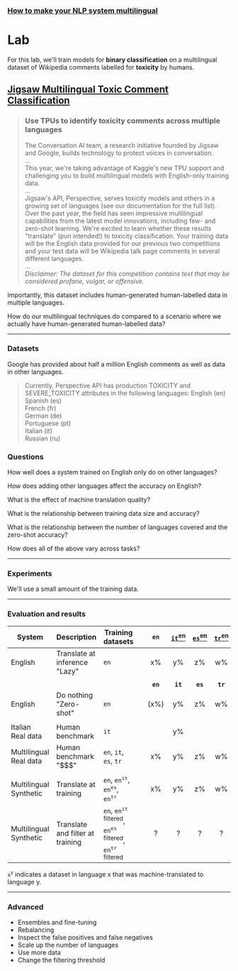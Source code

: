 ### [How to make your NLP system multilingual](/)
# Lab

For this lab, we'll train models for **binary classification** on a multilingual dataset of Wikipedia comments labelled for **toxicity** by humans.

## [Jigsaw Multilingual Toxic Comment Classification](https://www.kaggle.com/c/jigsaw-multilingual-toxic-comment-classification/data?select=test.csv)
> ### Use TPUs to identify toxicity comments across multiple languages
> The Conversation AI team, a research initiative founded by Jigsaw and Google, builds technology to protect voices in conversation.  
> ...  
> This year, we're taking advantage of Kaggle's new TPU support and challenging you to build multilingual models with English-only training data.  
> ...  
> Jigsaw's API, Perspective, serves toxicity models and others in a growing set of languages (see our documentation for the full list). Over the past year, the field has seen impressive multilingual capabilities from the latest model innovations, including few- and zero-shot learning. We're excited to learn whether these results "translate" (pun intended!) to toxicity classification. Your training data will be the English data provided for our previous two competitions and your test data will be Wikipedia talk page comments in several different languages.  
> ...  
> *Disclaimer: The dataset for this competition contains text that may be considered profane, vulgar, or offensive.*  

Importantly, this dataset includes human-generated human-labelled data in multiple languages.

How do our multilingual techniques do compared to a scenario where we actually have human-generated human-labelled data?

---

### Datasets

Google has provided about half a million English comments as well as data in other languages.

> Currently, Perspective API has production TOXICITY and SEVERE_TOXICITY attributes in the following languages:
>    English (en)  
>    Spanish (es)  
>    French (fr)  
>    German (de)  
>    Portuguese (pt)  
>    Italian (it)  
>    Russian (ru)  


### Questions

How well does a system trained on English only do on other languages?

How does adding other languages affect the accuracy on English?

What is the effect of machine translation quality?

What is the relationship between training data size and accuracy?

What is the relationship between the number of languages covered and the zero-shot accuracy?

How does all of the above vary across tasks?


---

### Experiments

We'll use a small amount of the training data.

<Colab notebook>

---

### Evaluation and results

| System           | Description               | Training datasets                                | | `en`    | [`it`<sup>en</sup>](https://console.modelfront.com/#/evaluations/603d1fe43324be001701493e) | [`es`<sup>en</sup>](https://console.modelfront.com/#/evaluations/603d1ff73324be0017014956) | [`tr`<sup>en</sup>](https://console.modelfront.com/#/evaluations/603d200d3324be001701496e) |
|-------------------|---------------------|------------------------------------------------------------------------|-|:-------:|:-------:|:-------:|:-------:|
| English  | Translate at inference <br/> "Lazy" | `en`                                                               | |    x%   |    y%   |    z%   |    w%   |
|                                        |                                                                        | |         |         |         |       |
|                |                            |                                                                    | | **`en`**| **`it`**| **`es`**| **`tr`**|
| English | Do nothing <br/>"Zero-shot" | `en`                                                                   | |   (x%)  |    y%   |    z%   |    w%   |
|                                        |                                                                        | |         |         |         |       |
| Italian <br/> Real data  |  Human benchmark   | `it`                                                                    | |         |    y%   |         |         |
| Multilingual <br/> Real data | Human benchmark <br/> "$$$" | `en`, `it`, `es`, `tr`                                                 | |    x%   |    y%   |    z%   |    w%   |
|                                        |                                                                        | |         |         |         |       |
| Multilingual <br/> Synthetic | Translate at training             | `en`, `en`<sup>`it`</sup>, `en`<sup>`es`</sup>, `en`<sup>`tr`</sup>    | |    x%   |    y%   |    z%   |    w%   |
| Multilingual <br/> Synthetic | Translate and filter at training  | `en`, `en`<sup>`it` filtered</sup>, `en`<sup>`es` filtered</sup>, `en`<sup>`tr` filtered</sup> | |    ?    |    ?    |    ?    |    ?   |

`x`<sup>`y`</sup> indicates a dataset in language x that was machine-translated to language y.

---

### Advanced

- Ensembles and fine-tuning
- Rebalancing
- Inspect the false positives and false negatives
- Scale up the number of languages
- Use more data
- Change the filtering threshold


